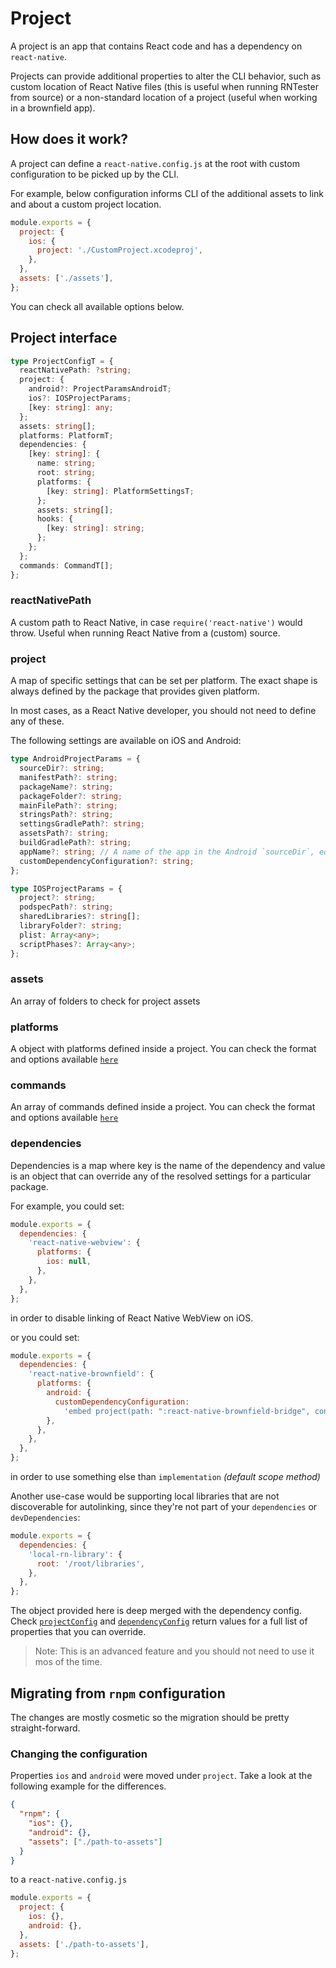 # Project

A project is an app that contains React code and has a dependency on `react-native`.

Projects can provide additional properties to alter the CLI behavior, such as custom location of React Native files (this is useful when running RNTester from source) or a non-standard location of a project (useful when working in a brownfield app).

## How does it work?

A project can define a `react-native.config.js` at the root with custom configuration to be picked up by the CLI.

For example, below configuration informs CLI of the additional assets to link and about a custom project location.

```js
module.exports = {
  project: {
    ios: {
      project: './CustomProject.xcodeproj',
    },
  },
  assets: ['./assets'],
};
```

You can check all available options below.

## Project interface

```ts
type ProjectConfigT = {
  reactNativePath: ?string;
  project: {
    android?: ProjectParamsAndroidT;
    ios?: IOSProjectParams;
    [key: string]: any;
  };
  assets: string[];
  platforms: PlatformT;
  dependencies: {
    [key: string]: {
      name: string;
      root: string;
      platforms: {
        [key: string]: PlatformSettingsT;
      };
      assets: string[];
      hooks: {
        [key: string]: string;
      };
    };
  };
  commands: CommandT[];
};
```

### reactNativePath

A custom path to React Native, in case `require('react-native')` would throw. Useful when running
React Native from a (custom) source.

### project

A map of specific settings that can be set per platform. The exact shape is always defined by the package that provides given platform.

In most cases, as a React Native developer, you should not need to define any of these.

The following settings are available on iOS and Android:

```ts
type AndroidProjectParams = {
  sourceDir?: string;
  manifestPath?: string;
  packageName?: string;
  packageFolder?: string;
  mainFilePath?: string;
  stringsPath?: string;
  settingsGradlePath?: string;
  assetsPath?: string;
  buildGradlePath?: string;
  appName?: string; // A name of the app in the Android `sourceDir`, equivalent to Gradle project name. By default it's `app`.
  customDependencyConfiguration?: string;
};

type IOSProjectParams = {
  project?: string;
  podspecPath?: string;
  sharedLibraries?: string[];
  libraryFolder?: string;
  plist: Array<any>;
  scriptPhases?: Array<any>;
};
```

### assets

An array of folders to check for project assets

### platforms

A object with platforms defined inside a project. You can check the format and options available [`here`](platforms.md#platform-interface)

### commands

An array of commands defined inside a project. You can check the format and options available [`here`](plugins.md#command-interface)

### dependencies

Dependencies is a map where key is the name of the dependency and value is an object that can override any of the resolved settings for a particular package.

For example, you could set:

```js
module.exports = {
  dependencies: {
    'react-native-webview': {
      platforms: {
        ios: null,
      },
    },
  },
};
```

in order to disable linking of React Native WebView on iOS.

or you could set:

```js
module.exports = {
  dependencies: {
    'react-native-brownfield': {
      platforms: {
        android: {
          customDependencyConfiguration:
            'embed project(path: ":react-native-brownfield-bridge", configuration: "default")',
        },
      },
    },
  },
};
```

in order to use something else than `implementation` _(default scope method)_

Another use-case would be supporting local libraries that are not discoverable for autolinking, since they're not part of your `dependencies` or `devDependencies`:

```js
module.exports = {
  dependencies: {
    'local-rn-library': {
      root: '/root/libraries',
    },
  },
};
```

The object provided here is deep merged with the dependency config. Check [`projectConfig`](platforms.md#projectconfig) and [`dependencyConfig`](platforms.md#dependencyConfig) return values for a full list of properties that you can override.

> Note: This is an advanced feature and you should not need to use it mos of the time.

## Migrating from `rnpm` configuration

The changes are mostly cosmetic so the migration should be pretty straight-forward.

### Changing the configuration

Properties `ios` and `android` were moved under `project`. Take a look at the following example for the differences.

```json
{
  "rnpm": {
    "ios": {},
    "android": {},
    "assets": ["./path-to-assets"]
  }
}
```

to a `react-native.config.js`

```js
module.exports = {
  project: {
    ios: {},
    android: {},
  },
  assets: ['./path-to-assets'],
};
```

